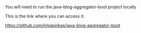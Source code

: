 You will need to run the java-blog-aggregator-boot project locally

This is the link where you can access it:

https://github.com/jirkapinkas/java-blog-aggregator-boot
